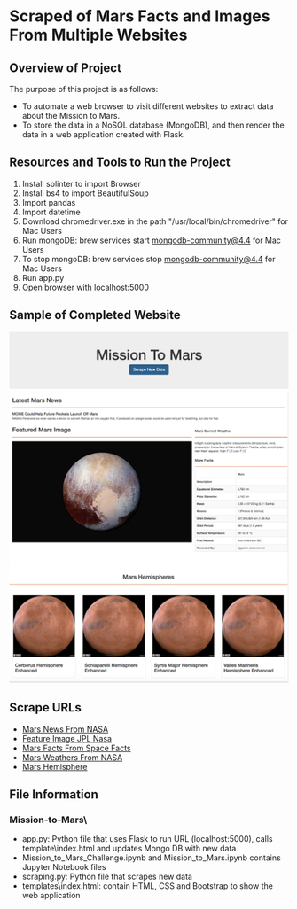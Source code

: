# Scraped of Mars Facts and Images From Multiple Websites

## Overview of Project
The purpose of this project is as follows:
* To automate a web browser to visit different websites to extract data about the Mission to Mars.
* To store the data in a NoSQL database (MongoDB), and then render the data in a web application created with Flask.

## Resources and Tools to Run the Project
1. Install splinter to import Browser
2. Install bs4 to import BeautifulSoup 
3. Import pandas
4. Import datetime
5. Download chromedriver.exe in the path "/usr/local/bin/chromedriver" for Mac Users
6. Run mongoDB: brew services start mongodb-community@4.4 for Mac Users
7. To stop mongoDB:  brew services stop mongodb-community@4.4 for Mac Users
8. Run app.py
9. Open browser with localhost:5000

## Sample of Completed Website
![alt text](Resources/scraping_btn.png)
![alt text](Resources/latest_mars_news.png)
![alt text](Resources/hemispheres.png)

## Scrape URLs
* [Mars News From NASA]( https://mars.nasa.gov/news/ "Text")
* [Feature Image JPL Nasa]( https://www.jpl.nasa.gov/spaceimages/?search=&category=Mars "Feature-Image")
* [Mars Facts From Space Facts]( http://space-facts.com/mars/ "Table")
* [Mars Weathers From NASA]( https://mars.nasa.gov/insight/weather/ "Text")
* [Mars Hemisphere]( https://astrogeology.usgs.gov/search/results?q=hemisphere+enhanced&k1=target&v1=Mars "Images")



## File Information
### Mission-to-Mars\
* app.py: Python file that uses Flask to run URL (localhost:5000), calls template\index.html and updates Mongo DB with new data
* Mission_to_Mars_Challenge.ipynb and Mission_to_Mars.ipynb contains Jupyter Notebook files
* scraping.py: Python file that scrapes new data
* templates\index.html: contain HTML, CSS and Bootstrap to show the web application

